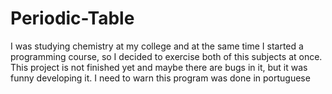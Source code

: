 # Periodic-Table
I was studying chemistry at my college and at the same time I started a programming course, so I decided to exercise both of this subjects at once. This project is not finished yet and maybe there are bugs in it, but it was funny developing it. I need to warn this program was done in portuguese
